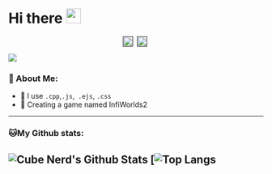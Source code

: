 # Hi there <img src="https://github.com/TheDudeThatCode/TheDudeThatCode/blob/master/Assets/Hi.gif" width="29px">
<p align="center">
<a href="" target="blank"><img align="center" src="https://www.svgrepo.com/show/353655/discord-icon.svg" alt="" height="20" width="20" /></a>&nbsp;
<a href="" target="blank"><img align="center" src="https://upload.wikimedia.org/wikipedia/commons/thumb/e/e7/Instagram_logo_2016.svg/264px-Instagram_logo_2016.svg.png?20210403190622" alt="" height="20" width="20" /></a>&nbsp;
</p>

![](https://camo.githubusercontent.com/992babdffd8c74a1502de375fbdf7e4d54773242/68747470733a2f2f6d656469612e67697068792e636f6d2f6d656469612f53576f536b4e36447854737a71494b4571762f67697068792e676966)

### 🤵 About Me:
- 🤔 I use ```.cpp```,```.js```,``` .ejs```, ```.css```
- 🌱 Creating a game named InfiWorlds2

---
### 🐱My Github stats:
![Cube Nerd's Github Stats](https://github-readme-stats.vercel.app/api?username=mastercuber55&show_icons=true&title_color=ffc857&icon_color=8ac926&text_color=daf7dc&bg_color=151515&hide=["stars"])
[![Top Langs]([https://github-readme-stats.vercel.app/api?username=mastercuber55&show_icons=true&title_color=ffc857&icon_color=8ac926&text_color=daf7dc&bg_color=151515&hide=["stars"]](https://github-readme-stats.vercel.app/api/top-langs/?username=mastercuber55&layout=compact&text_color=daf7dc&bg_color=black)](https://github.com/anuraghazra/github-readme-stats))
---
